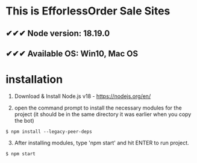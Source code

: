 # ##################################
#
# This is EfforlessOrder Sale Sites
## ✔✔✔ Node version: 18.19.0
## ✔✔✔ Available OS: Win10, Mac OS

# installation


1) Download & Install Node.js v18 - https://nodejs.org/en/

2) open the command prompt to install the necessary modules for the project (it should be in the same directory it was earlier when you copy the bot)

```
$ npm install --legacy-peer-deps
```

3) After installing modules, type 'npm start' and hit ENTER to run project.

```
$ npm start

```


#
# ##################################
